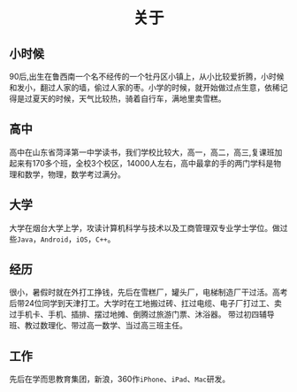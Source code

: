# <div align=center>关于</div>
## 小时候
90后,出生在鲁西南一个名不经传的一个牡丹区小镇上，从小比较爱折腾，小时候和发小，翻过人家的墙，偷过人家的枣。小学的时候，就开始做过点生意，依稀记得是过夏天的时候，天气比较热，骑着自行车，满地里卖雪糕。
## 高中
高中在山东省菏泽第一中学读书，我们学校比较大，高一，高二，高三,复课班加起来有170多个班，全校3个校区，14000人左右，高中最拿的手的两门学科是物理和数学，物理，数学考过满分。
## 大学
大学在烟台大学上学，攻读计算机科学与技术以及工商管理双专业学士学位。做过些`Java`，`Android`，`iOS`，`C++`。
## 经历
很小，暑假时就在外打工挣钱，先后在雪糕厂，罐头厂，电梯制造厂干过活。高考后带24位同学到天津打工。大学时在工地搬过砖、扛过电缆、电子厂打过工、卖过手机卡、手机、插排、摆过地摊、倒腾过旅游门票、沐浴器。 带过初四辅导班、教过数理化、带过高一数学、当过高三班主任。
## 工作
先后在学而思教育集团，新浪，360作`iPhone`、`iPad`、`Mac`研发。


 
	


